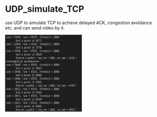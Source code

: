 # UDP_simulate_TCP
use UDP to simulate TCP to achieve delayed ACK, congestion avoidance etc. and can send video by it.

<img src = "https://github.com/LiMinChu914/UDP_simulate_TCP/blob/main/lib/Readme_picture.png"  width = "250" height = "250">
